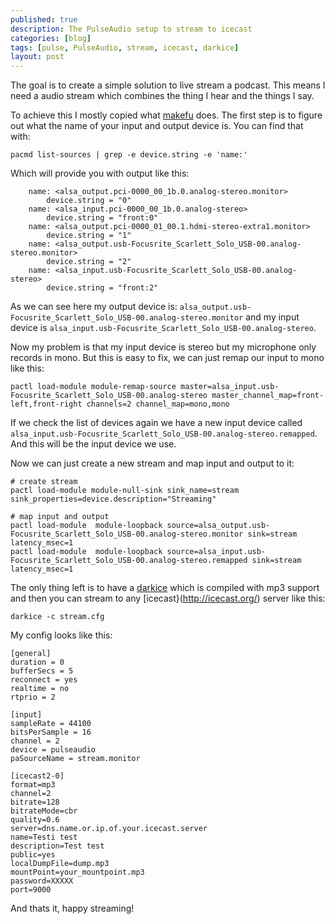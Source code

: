 ```yaml
---
published: true
description: The PulseAudio setup to stream to icecast
categories: [blog]
tags: [pulse, PulseAudio, stream, icecast, darkice]
layout: post
---
```


The goal is to create a simple solution to live stream a podcast.
This means I need a audio stream which combines the thing I hear and the 
things I say. 

To achieve this I mostly copied what [makefu](https://euer.krebsco.de/podcasting-with-pulse.html) 
does. The first step is to figure out what the name of your input and output device is.
You can find that with:

```
pacmd list-sources | grep -e device.string -e 'name:'
```

Which will provide you with output like this:

```
	name: <alsa_output.pci-0000_00_1b.0.analog-stereo.monitor>
		device.string = "0"
	name: <alsa_input.pci-0000_00_1b.0.analog-stereo>
		device.string = "front:0"
	name: <alsa_output.pci-0000_01_00.1.hdmi-stereo-extra1.monitor>
		device.string = "1"
	name: <alsa_output.usb-Focusrite_Scarlett_Solo_USB-00.analog-stereo.monitor>
		device.string = "2"
	name: <alsa_input.usb-Focusrite_Scarlett_Solo_USB-00.analog-stereo>
		device.string = "front:2"
```

As we can see here my output device is: `alsa_output.usb-Focusrite_Scarlett_Solo_USB-00.analog-stereo.monitor` and my input device is `alsa_input.usb-Focusrite_Scarlett_Solo_USB-00.analog-stereo`.

Now my problem is that my input device is stereo but my microphone only records in mono. But this is 
easy to fix, we can just remap our input to mono like this:

```
pactl load-module module-remap-source master=alsa_input.usb-Focusrite_Scarlett_Solo_USB-00.analog-stereo master_channel_map=front-left,front-right channels=2 channel_map=mono,mono
```

If we check the list of devices again we have a new input device called `alsa_input.usb-Focusrite_Scarlett_Solo_USB-00.analog-stereo.remapped`. And this will be the input device we use.


Now we can just create a new stream and map input and output to it:

```
# create stream
pactl load-module module-null-sink sink_name=stream sink_properties=device.description="Streaming"

# map input and output
pactl load-module  module-loopback source=alsa_output.usb-Focusrite_Scarlett_Solo_USB-00.analog-stereo.monitor sink=stream latency_msec=1
pactl load-module  module-loopback source=alsa_input.usb-Focusrite_Scarlett_Solo_USB-00.analog-stereo.remapped sink=stream latency_msec=1
```

The only thing left is to have a [darkice](http://www.darkice.org/) which is compiled with mp3 support and then you can stream 
to any [icecast}(http://icecast.org/) server like this:

```
darkice -c stream.cfg
```

My config looks like this:

```
[general]
duration = 0
bufferSecs = 5
reconnect = yes
realtime = no
rtprio = 2

[input]
sampleRate = 44100
bitsPerSample = 16
channel = 2
device = pulseaudio
paSourceName = stream.monitor

[icecast2-0]
format=mp3
channel=2
bitrate=128
bitrateMode=cbr
quality=0.6
server=dns.name.or.ip.of.your.icecast.server
name=Testi test
description=Test test
public=yes
localDumpFile=dump.mp3
mountPoint=your_mountpoint.mp3
password=XXXXX
port=9000
```

And thats it, happy streaming!

